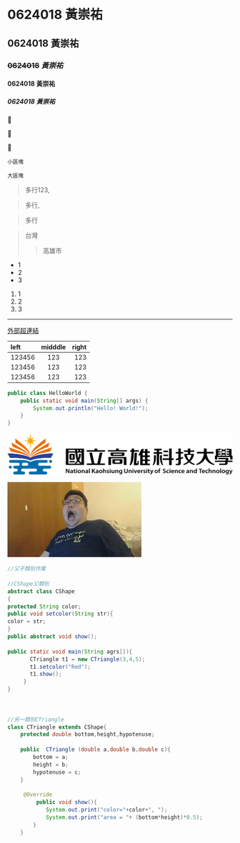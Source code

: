 # 0624018 **黃崇祐**

## 0624018 黃崇祐

### ~~0624018~~ *黃崇祐*

#### 0624018 黃崇祐

##### 0624018 黃崇祐

:chicken:

:chicken:

:chicken:

`小區塊`

```大區塊```

> 多行123,

> 多行,

> 多行

>台灣
>>高雄市

* 1
* 2
* 3

1. 1
2. 2
3. 3

***

[外部超連結](https:\\tw.yahoo.com)

|   left  |   midddle  |   right  |
|:--------|:----------:|---------:|
|123456|123|123|
|123456|123|123|
|123456|123|123|

```java
public class HelloWorld {
    public static void main(String[] args) {
        System.out.println("Hello! World!");
    }
}
```


![NKUST](nkust.png)

[![AAA](DONDON.jpg)](https://www.youtube.com/watch?v=AhMhjkYMU5k)


```java
//父子類別作業

//CShape父類別
abstract class CShape 
{
protected String color;
public void setcolor(String str){
color = str;
}
public abstract void show();

public static void main(String agrs[]){
       CTriangle t1 = new CTriangle(3,4,5);
       t1.setcolor("Red");
       t1.show();
     }
}



//另一類別CTriangle
class CTriangle extends CShape{
    protected double bottom,height,hypotenuse;
    
    public  CTriangle (double a,double b,double c){
        bottom = a;
        height = b;
        hypotenuse = c;
    }
    
     @Override
         public void show(){
            System.out.print("color="+color+", ");
            System.out.print("area = "+ (bottom*height)*0.5);
        }       
    } 
    
```
